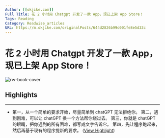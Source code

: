```yaml
---
Author: [[okjike.com]]
Full Title: 花 2 小时用 Chatgpt 开发了一款 App，现已上架 App Store！
Tags: Reading
Category: Readwise_articles
URL: https://m.okjike.com/originalPosts/644d2826b99c001fe8e5d33c
---
```

# 花 2 小时用 Chatgpt 开发了一款 App，现已上架 App Store！

![rw-book-cover](https://cdnv2.ruguoapp.com/FiY6TkZmnXYenpWPvbwH4HuItRtMv3.jpg?imageMogr2/auto-orient/thumbnail/300x2000%3E/quality/70/interlace/1)

## Highlights
---
- 第一，从一个简单的要求开始，尽量简单到 chatGPT 无法拒绝你。 
  第二，遇到困难，可以让 chatGPT 换一个方法帮你绕过去。 
  第三，你就是 chatGPT 的眼睛，把你遇到的所有困难，都写成文字告诉它。 
  第四，先让程序跑起来，然后再基于现有的程序提新的要求。 ([View Highlight](https://read.readwise.io/read/01h356fw8c91614etxeyvkksb3))
